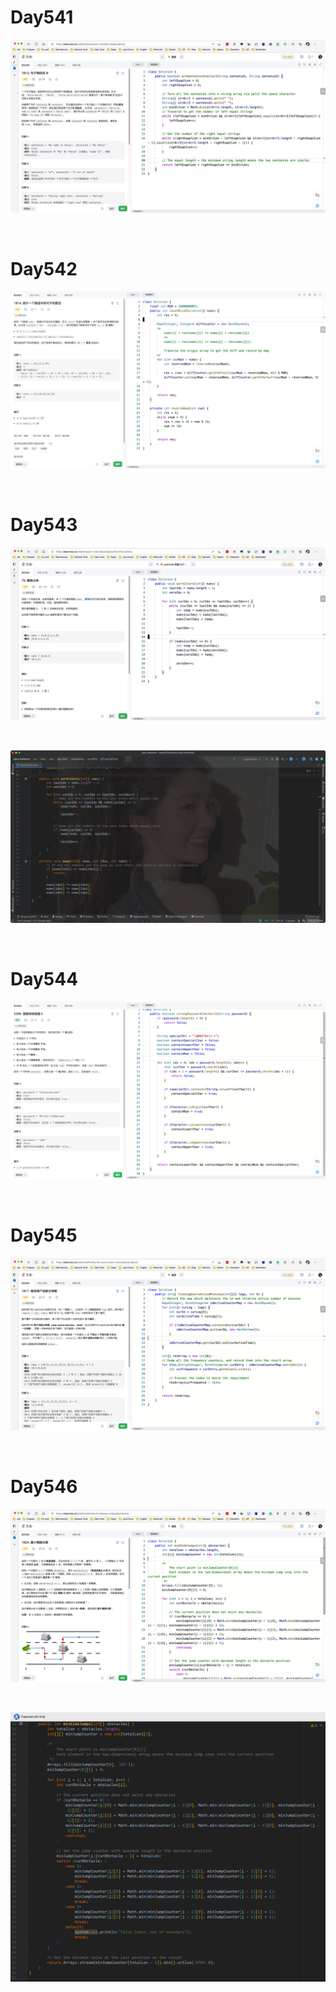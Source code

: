 # Day541

![day541](assets/day541.png)

&nbsp;

# Day542

![day542](assets/day542.png)

&nbsp;

# Day543

![day543-01](assets/day543-01.png)

&nbsp;

![day543-02](assets/day543-02.png)

&nbsp;

# Day544

![day544](assets/day544.png)

&nbsp;

# Day545

![day545](assets/day545.png)

&nbsp;

# Day546

![day546](assets/day546.png)

&nbsp;

![day546-01](assets/day546-01.jpeg)
